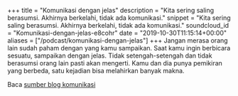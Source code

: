 +++
title = "Komunikasi dengan jelas"
description = "Kita sering saling berasumsi. Akhirnya berkelahi, tidak ada komunikasi."
snippet = "Kita sering saling berasumsi. Akhirnya berkelahi, tidak ada komunikasi."
soundcloud_id = "Komunikasi-dengan-jelas-e8cohr"
date = "2019-10-30T11:15:14+00:00"
aliases = ["/podcast/komunikasi-dengan-jelas"]
+++ 
Jangan merasa orang lain sudah paham dengan yang kamu sampaikan. Saat kamu ingin berbicara sesuatu, sampaikan dengan jelas. Tidak setengah-setengah dan tidak berasumsi orang lain pasti akan mengerti. Kamu dan dia punya pemikiran yang berbeda, satu kejadian bisa melahirkan banyak makna.

Baca [sumber blog komunikasi](https://hilman.space/blog/komunikasi/)